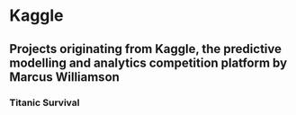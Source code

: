 # Kaggle
Projects originating from Kaggle, the predictive modelling and analytics competition platform by Marcus Williamson
---
### Titanic Survival 
